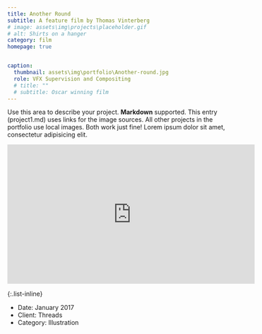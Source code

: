 ```yaml
---
title: Another Round
subtitle: A feature film by Thomas Vinterberg
# image: assets\img\projects\placeholder.gif
# alt: Shirts on a hanger
category: film
homepage: true


caption:
  thumbnail: assets\img\portfolio\Another-round.jpg
  role: VFX Supervision and Compositing
  # title: ""
  # subtitle: Oscar winning film
---
```


Use this area to describe your project. **Markdown** supported. This entry (project1.md) uses links for the image sources. All other projects in the portfolio use local images. Both work just fine! Lorem ipsum dolor sit amet, consectetur adipisicing elit.

<iframe width="560" height="315" src="https://www.youtube.com/embed/40X5EX6Us7c?si=SLfRiafA3xFhBL9f" title="YouTube video player" frameborder="0" allow="accelerometer; autoplay; clipboard-write; encrypted-media; gyroscope; picture-in-picture; web-share" referrerpolicy="strict-origin-when-cross-origin" allowfullscreen></iframe>

{:.list-inline}

- Date: January 2017
- Client: Threads
- Category: Illustration
